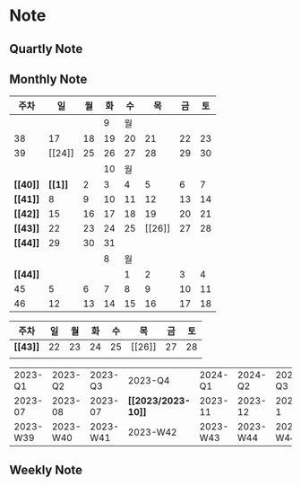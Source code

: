# Note
## Quartly Note


## Monthly Note
| 주차       | 일        | 월  | 화  | 수  | 목     | 금  | 토  |
| ---------- | --------- | --- | --- | --- | ------ | --- | --- |
|            |           |     | 9   | 월  |        |     |     |
| 38         | 17        | 18  | 19  | 20  | 21     | 22  | 23  |
| 39         | [[24]]    | 25  | 26  | 27  | 28     | 29  | 30  |
|            |           |     | 10  | 월  |        |     |     |
| **[[40]]** | **[[1]]** | 2   | 3   | 4   | 5      | 6   | 7   |
| **[[41]]** | 8         | 9   | 10  | 11  | 12     | 13  | 14  |
| **[[42]]** | 15        | 16  | 17  | 18  | 19     | 20  | 21  |
| **[[43]]** | 22        | 23  | 24  | 25  | [[26]] | 27  | 28  |
| **[[44]]** | 29        | 30  | 31  |     |        |     |     |
|            |           |     | 8   | 월  |        |     |     |
| **[[44]]** |           |     |     | 1   | 2      | 3   | 4   |
| 45         | 5         | 6   | 7   | 8   | 9      | 10  | 11  |
| 46         | 12        | 13  | 14  | 15  | 16     | 17  | 18  |

| 주차       | 일  | 월  | 화  | 수  | 목     | 금  | 토  |
| ---------- | --- | --- | --- | --- | ------ | --- | --- |
| **[[43]]** | 22  | 23  | 24  | 25  | [[26]] | 27  | 28  |
|           |     |     |     |     |        |     |     |


|          |          |          |                 |          |          |          |
| -------- | -------- | -------- | --------------- | -------- | -------- | -------- |
| 2023-Q1  | 2023-Q2  | 2023-Q3  | 2023-Q4         | 2024-Q1  | 2024-Q2  | 2024-Q3  |
| 2023-07  | 2023-08  | 2023-07  | **[[2023/2023-10]]** | 2023-11  | 2023-12  | 2024-1   |
| 2023-W39 | 2023-W40 | 2023-W41 | 2023-W42        | 2023-W43 | 2023-W44 | 2023-W44 |

## Weekly Note
